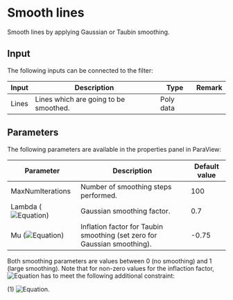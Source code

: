 # Smooth lines

Smooth lines by applying Gaussian or Taubin smoothing.

## Input

The following inputs can be connected to the filter:

| Input                     | Description                                                               | Type          | Remark        |
|---------------------------|---------------------------------------------------------------------------|---------------|---------------|
| Lines                     | Lines which are going to be smoothed.                                     | Poly data     |               |

## Parameters

The following parameters are available in the properties panel in ParaView:

| Parameter                                                                             | Description                                                                           | Default value |
|---------------------------------------------------------------------------------------|---------------------------------------------------------------------------------------|---------------|
| MaxNumIterations                                                                      | Number of smoothing steps performed.                                                  | 100           |
| Lambda (![Equation](https://render.githubusercontent.com/render/math?math=\lambda))   | Gaussian smoothing factor.                                                            | 0.7           |
| Mu (![Equation](https://render.githubusercontent.com/render/math?math=\mu))           | Inflation factor for Taubin smoothing (set zero for Gaussian smoothing).              | -0.75         |

Both smoothing parameters are values between 0 (no smoothing) and 1 (large smoothing). Note that for non-zero values for the inflaction factor, ![Equation](https://render.githubusercontent.com/render/math?math=\mu) has to meet the following additional constraint:

(1) ![Equation](https://render.githubusercontent.com/render/math?math=|\lambda|\\,\\,\leq\\,\\,-|\mu|).
